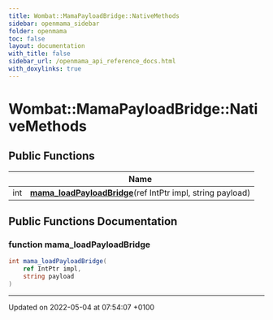 ```yaml
---
title: Wombat::MamaPayloadBridge::NativeMethods
sidebar: openmama_sidebar
folder: openmama
toc: false
layout: documentation
with_title: false
sidebar_url: /openmama_api_reference_docs.html
with_doxylinks: true
---
```


# Wombat::MamaPayloadBridge::NativeMethods





## Public Functions

|                | Name           |
| -------------- | -------------- |
| int | **[mama_loadPayloadBridge](structWombat_1_1MamaPayloadBridge_1_1NativeMethods.html#function-mama-loadpayloadbridge)**(ref IntPtr impl, string payload) |

## Public Functions Documentation

### function mama_loadPayloadBridge

```csharp
int mama_loadPayloadBridge(
    ref IntPtr impl,
    string payload
)
```


-------------------------------

Updated on 2022-05-04 at 07:54:07 +0100